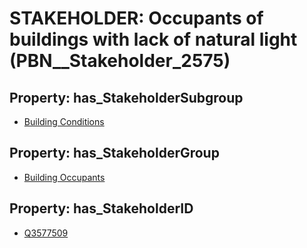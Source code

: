 # STAKEHOLDER: __Occupants of buildings with lack of natural light__ (PBN__Stakeholder_2575)

## Property: has_StakeholderSubgroup

* [Building Conditions](PBN__StakeholderSubgroup_67)

## Property: has_StakeholderGroup

* [Building Occupants](PBN__StakeholderGroup_11)

## Property: has_StakeholderID

* [Q3577509](Q3577509)

